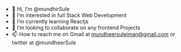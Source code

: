 - 👋 Hi, I’m @mundhirSule
- 👀 I’m interested in full Stack Web Development
- 🌱 I’m currently learning Reactjs
- 💞️ I’m looking to collaborate on any frontend Projects
- 📫 How to reach me on Gmail at mundheersuleiman@gmail.com or twitter at @mundheerSule

<!---
mundhirSule/mundhirSule is a ✨ special ✨ repository because its `README.md` (this file) appears on your GitHub profile.
You can click the Preview link to take a look at your changes.
--->
